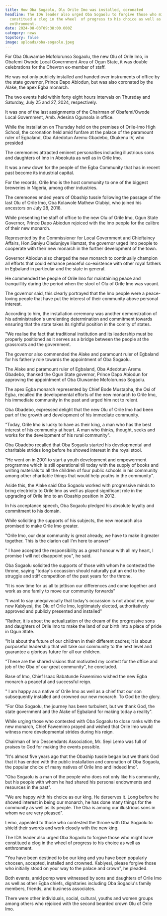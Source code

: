 ```yaml
---
title: How Oba Sogaolu, Olu Orile Imo was installed, coronated
headline: The IDA leader also urged Oba Sogaolu to forgive those who might have
  constitued a clog in the wheel  of progress to his choice as well as
  enthronment.
date: 2024-08-03T09:38:00.000Z
category: news
topstory: false
image: uploads/oba-sogaolu.jpeg
---
```

For Oba Oluwambe Mofolorunso Sogaolu, the new Olu of Orile Imo, in Obafemi Owode Local Government Area of Ogun State, it was double celebrations for the Chevron ex-member of staff.



He was not only publicly installed and handed over instruments of office by the state governor, Prince Dapo Abiodun, but was also coronated by the Alake, the apex Egba monarch.



The two events held within forty eight hours intervals on Thursday and Saturday, July  25 and 27, 2024,  respectively.



It was one of the last assignments of the Chairman of Obafemi/Owode Local Government, Amb. Adesina Ogunsola in office.



While the installation on Thursday held on the premises of Orile-Imo High School, the coronation held amid funfare at the palace of the paramount ruler of Egbaland, Oba Adedotun Aremu Gbadebo, Okukenu IV, who presided



The ceremonies attracted eminent personalties including illustrious sons and daughters of Imo in Abeokuta as well as in Orile Imo.



It was a new down for the people of the Egba Community that has in recent past become its industrial capital.



For the records, Orile Imo is the host community to one of the biggest breweries in Nigeria, among other industries.



The ceremones ended years of Obaship tussle following the passage of the last Olu of Orile Imo, Oba Kolawole Mathew Olubiyi, who joined his ancestors  on July 28, 2018.



While presenting the staff of office to the new Olu of Orile Imo, Ogun State Governor, Prince Dapo Abiodun rejoiced with the Imo people for the  calibre of their new monarch.



Represented by the Commissioner for Local Government and Chieftaincy  Affairs, Hon.Ganiyu Oladunjoye Hamzat,  the governor urged Imo people to cooperate with their new monarch in the further development of the town.



Governor Abiodun also charged the new monarch to continually champion all efforts that could enhance peaceful co-existence with other royal fathers in Egbaland in particular and the state in general.



He commended the people of Orile Imo for maintaining peace and tranquillity during the period when the stool of Olu of Orile Imo was vacant. 



The governor said, this clearly portrayed that the Imo people were a peace-loving people that have put the interest of their community above personal interest.



According to him, the installation ceremony was another demonstration of his administration's unrelenting determination and commitment towards ensuring that the state takes its rightful position in the comity of states.



"We realise the fact that traditional institution and its leadership must be properly positioned as it serves as a bridge between the people at the  grassroots and the government.



The governor also commended the Alake and paramount ruler of Egbaland for his fatherly role towards the appointment of Oba Sogaolu.



The Alake and paramount ruler of Egbaland, Oba Adedotun Aremu Gbadebo, thanked the Ogun State governor, Prince Dapo Abiodun for approving the appointment of Oba Oluwambe Mofolorunso Sogaolu. 



The apex Egba monarch represented by Chief Bode Mustapha, the Osi of Egba, recalled the developmental efforts of the new monarch to Orile Imo, his immediate community in the past and urged him not to relent.



Oba Gbadebo, expressed delight that the new Olu of Orile Imo had been part of the growth and development of his immediate community.



"Today, Orile Imo is lucky to have as their king, a man who has the best interest of his community at heart. A man who thinks, thought, seeks and works for the development of his rural community".



Oba Gbadebo recalled that Oba Sogaolu started his developmental and charitable strides long before he showed interest in the royal stool.



"He went on in 2001 to start a youth development and empowerment programme which is still operational till today with the supply of books and writing materials  to all the children  of four public schools in his community among other charitable things that would help youths in the community".



Aside this, the Alake said Oba Sogaolu worked with progressive minds to bring electricity to Orile Imo as well as played significant role in the upgrading of Orile Imo to an Obaship position in 2012.



In his acceptance speech, Oba Sogaolu pledged his absolute loyalty and commitment to his domain.



While soliciting the supports of his subjects, the new monarch also promised  to make Orile Imo greater.



"Orile Imo, our dear community is great already, we have to make it greater together. This is the clarion call I'm here to answer"



" I have accepted the responsibility as a great honour with all my heart, I promise I will not disappoint you", he said.



Oba Sogaolu solicited the supports of those with whom he contested the throne, saying "today's occassion should  naturally put an end to the struggle  and stiff competition  of the past years for the throne. 



"It is now time for us all to jettison our differences and come together and work as one family  to move our community forwards"



"I want to say unequivocally that today's occassion is not about me, your new Kabiyesi, the Olu of Orile Imo, legitimately elected, authoritatively approved and publicly presented and installed"



"Rather, it is about the actualization of the dream of the progressive sons and daughters of Orile Imo to make the land of our birth into a place of pride in Ogun State.



"It is about the future of our children in their different cadres; it is about purposeful leadership that will take our community to the next level and guarantee a glorious future for all our children. 



"These are the shared visions that motivated my contest for the office and job of the Oba of our great community", he concluded.



Base of Imo, Chief Isaac Babatunde Fawemimo wished the new Egba monarch a peaceful and successful reign.



" I am happy as a native of Orile Imo as well as a chief that our son subsequently installed and crowned our new monarch. To God be the glory.



"For Oba Sogaolu, the journey has been turbulent, but we thank God, the state government and the Alake of Egbaland for making today a reality".



While urging those who contested with Oba Sogaolu to close ranks with the new monarch, Chief Fawemimo prayed and wished that Orile Imo would witness more developmental strides during his reign.



Chairman of Imo Descendants Association, Mr. Seyi Lemo was full of praises to God for making the events possible.



"It's almost five years ago that the Obaship tussle began but we thank God that it has ended with the public installation and coronation of Oba Sogaolu, the popular choice of many natives of Orile Imo and indeed Imo".



"Oba Sogaolu is a man of the people who does not only like his community, but his people with whom he had shared his personal endowments and resources in the past".



"We are happy with his choice as our king. He derserves it. Long before he showed interest in being our monarch, he has done many things for the community as well as its people. The Oba is among our illustrious sons in whom we are very pleased".



Lemo, appealed to those who contested the throne with Oba Sogaolu to shield their swords and work closely with the new king.



The IDA leader also urged Oba Sogaolu to forgive those who might have constitued a clog in the wheel  of progress to his choice as well as enthronment.



"You have been destined to be our king and you have been popularly choosen, accepted, installed and crowned. Kabiyesi, please forgive those who initially stood on your way to the palace and crown", he pleaded.



Both events, amid pomp were witnessed by sons and daughters of Orile Imo as well as other Egba chiefs, dignitaries including Oba Sogaolu's family members, friends, and business associates.



There were other individuals, social, cultural, youths and women groups among others who rejoiced with the second bearded crown Olu of Orile Imo.
